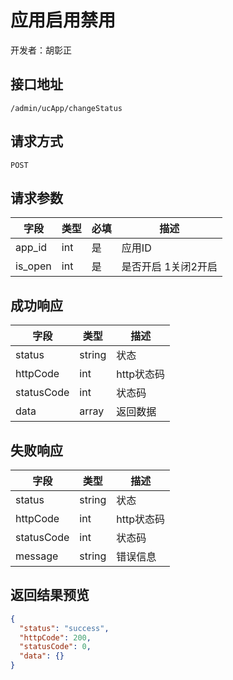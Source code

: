 # 应用启用禁用

开发者：胡彰正

## 接口地址

`/admin/ucApp/changeStatus`

## 请求方式

`POST`

## 请求参数

| 字段       | 类型  | 必填 | 描述         |
| ---------- | ----- | ---- | ------------ |
| app_id   | int    | 是   | 应用ID |
| is_open | int | 是 | 是否开启 1关闭2开启|

## 成功响应

| 字段       | 类型   | 描述       |
| ---------- | ------ | ---------- |
| status     | string | 状态       |
| httpCode   | int    | http状态码 |
| statusCode | int    | 状态码     |
| data       | array  | 返回数据   |

## 失败响应

| 字段       | 类型   | 描述       |
| ---------- | ------ | ---------- |
| status     | string | 状态       |
| httpCode   | int    | http状态码 |
| statusCode | int    | 状态码     |
| message    | string | 错误信息   |

## 返回结果预览

```json
{
  "status": "success",
  "httpCode": 200,
  "statusCode": 0,
  "data": {}
}
```